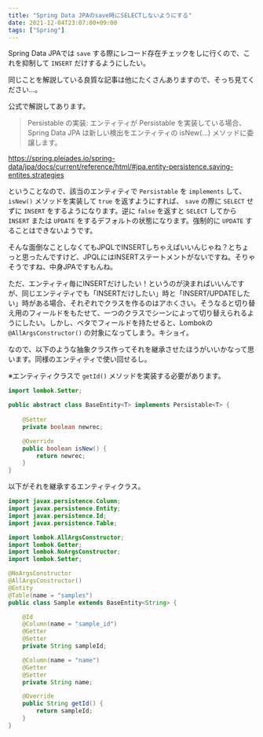 ```yaml
---
title: "Spring Data JPAのsave時にSELECTしないようにする"
date: 2021-12-04T23:07:00+09:00
tags: ["Spring"]
---
```


Spring Data JPAでは `save` する際にレコード存在チェックをしに行くので、これを抑制して `INSERT` だけするようにしたい。

同じことを解説している良質な記事は他にたくさんありますので、そっち見てください…。

<!--more-->

公式で解説してあります。

> Persistable の実装: エンティティが Persistable を実装している場合、Spring Data JPA は新しい検出をエンティティの isNew(…) メソッドに委譲します。

https://spring.pleiades.io/spring-data/jpa/docs/current/reference/html/#jpa.entity-persistence.saving-entites.strategies

ということなので、該当のエンティティで `Persistable` を `implements` して、 `isNew()` メソッドを実装して `true` を返すようにすれば、 `save` の際に `SELECT` せずに `INSERT` をするようになります。逆に `false` を返すと `SELECT` してから `INSERT` または `UPDATE` をするデフォルトの状態になります。強制的に `UPDATE` することはできないようです。

そんな面倒なことしなくてもJPQLでINSERTしちゃえばいいんじゃね？とちょっと思ったんですけど、JPQLにはINSERTステートメントがないですね。そりゃそうですね、中身JPAですもんね。

ただ、エンティティ毎にINSERTだけしたい！というのが決まればいいんですが、同じエンティティでも「INSERTだけしたい」時と「INSERT/UPDATEしたい」時がある場合、それぞれでクラスを作るのはアホくさい。そうなると切り替え用のフィールドをもたせて、一つのクラスでシーンによって切り替えられるようにしたい。しかし、ベタでフィールドを持たせると、Lombokの `@AllArgsConstructor()` の対象になってしまう。キショイ。

なので、以下のような抽象クラス作ってそれを継承させたほうがいいかなって思います。同様のエンティティで使い回せるし。

※エンティティクラスで `getId()` メソッドを実装する必要があります。



```java
import lombok.Setter;

public abstract class BaseEntity<T> implements Persistable<T> {
	
	@Setter
	private boolean newrec;

	@Override
	public boolean isNew() {
		return newrec;
	}
}
```

以下がそれを継承するエンティティクラス。

```java
import javax.persistence.Column;
import javax.persistence.Entity;
import javax.persistence.Id;
import javax.persistence.Table;

import lombok.AllArgsConstructor;
import lombok.Getter;
import lombok.NoArgsConstructor;
import lombok.Setter;

@NoArgsConstructor
@AllArgsConstructor()
@Entity
@Table(name = "samples")
public class Sample extends BaseEntity<String> {

	@Id
	@Column(name = "sample_id")
	@Getter
	@Setter
	private String sampleId;

	@Column(name = "name")
	@Getter
	@Setter
	private String name;

	@Override
	public String getId() {
		return sampleId;
	}
}
```
